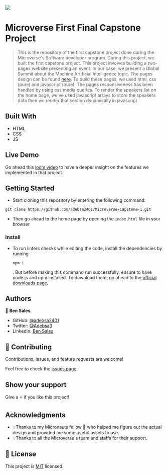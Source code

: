 ![](https://img.shields.io/badge/Microverse-blueviolet)

# Microverse First Final Capstone Project

> This is the repository of the first capstone project done during the Microverse's Software developer program. During this project, we built the first capstone project. This project involves building a two-pages website presenting an event. In our case, we present a Global Summit about the Machine Artificial Intelligence topic. The pages design can be found [here](https://www.behance.net/gallery/29845175/CC-Global-Summit-2015). To build these pages, we used html, css (pure) and javascript (pure). The pages responsiveness has been handled by using css media queries. To render the speakers list on the home page, we've used javascript arrays to store the speakers data then we render that section dynamically in javascript


## Built With

- HTML
- CSS
- JS

## Live Demo

Go ahead this [loom video]() to have a deeper insight on the features we implemented in that project.

## Getting Started

<!-- **This is an example of how you may give instructions on setting up your project locally.**
**Modify this file to match your project, remove sections that don't apply. For example: delete the testing section if the currect project doesn't require testing.** -->

- Start cloning this repository by entering the following command:
<pre><code>git clone https://github.com/adebsa2401/Microverse-Capstone-1.git</code></pre>

- Then go ahead to the home page by opening the `index.html` file in your browser


<!-- ### Prerequisites -->

<!-- ### Setup -->

### Install

- To run linters checks while editing the code, install the dependencies by running <pre><code>npm i</code></pre>.
But before making this command run successfully, ensure to have node.js and npm installed. To download them, go ahead to the [official downloads page](https://nodejs.org/en/download/).
<!-- ### Usage -->

<!-- ### Run tests -->

<!-- ### Deployment -->


## Authors

👤 **Ben Sales**

- GitHub: [@adebsa2401](https://github.com/adebsa2401)
- Twitter: [@Adebsa3](https://twitter.com/Adebsa3)
- LinkedIn: [Ben Sales](https://www.linkedin.com/in/ben-sal%C3%A8s-2688651b6)

## 🤝 Contributing

Contributions, issues, and feature requests are welcome!

Feel free to check the [issues page](../../issues/).

## Show your support

Give a ⭐️ if you like this project!

## Acknowledgments

- 💡Thanks to my Micronauts fellow 🤭 who helped me figure out the actual design and provided me some useful assets to use.
- 💡Thanks to all the Microverse's team and staffs for their support.

## 📝 License

This project is [MIT](./LICENSE) licensed.

<!-- _NOTE: we recommend using the [MIT license](https://choosealicense.com/licenses/mit/) - you can set it up quickly by [using templates available on GitHub](https://docs.github.com/en/communities/setting-up-your-project-for-healthy-contributions/adding-a-license-to-a-repository). You can also use [any other license](https://choosealicense.com/licenses/) if you wish._ -->
